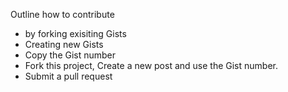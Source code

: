 Outline how to contribute 

- by forking exisiting Gists 
- Creating new Gists
- Copy the Gist number 
- Fork this project, Create a new post and use the Gist number.
- Submit a pull request
